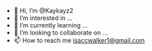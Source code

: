 - 👋 Hi, I’m @Kaykayz2
- 👀 I’m interested in ...
- 🌱 I’m currently learning ...
- 💞️ I’m looking to collaborate on ...
- 📫 How to reach me isaccwalker1@gmail.com

<!---
Kaykayz2/Kaykayz2 is a ✨ special ✨ repository because its `README.md` (this file) appears on your GitHub profile.
You can click the Preview link to take a look at your changes.
--->
